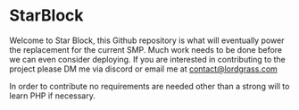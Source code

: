 # StarBlock

Welcome to Star Block, this Github repository is what will eventually power the replacement for the current SMP. Much work needs to be done before we can even consider deploying. If you are interested in contributing to the project please DM me via discord or email me at contact@lordgrass.com

In order to contribute no requirements are needed other than a strong will to learn PHP if necessary.
